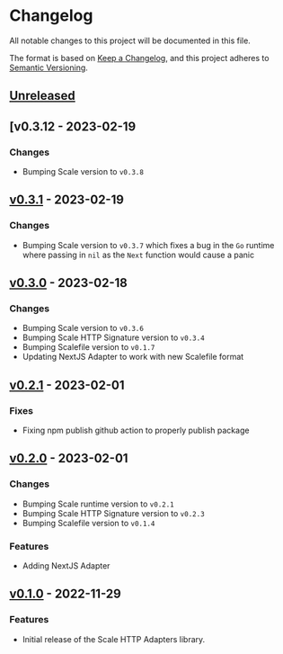 # Changelog

All notable changes to this project will be documented in this file.

The format is based on [Keep a Changelog](https://keepachangelog.com/en/1.0.0/), and this project adheres
to [Semantic Versioning](https://semver.org/spec/v2.0.0.html).

## [Unreleased]

## [v0.3.12 - 2023-02-19

### Changes

- Bumping Scale version to `v0.3.8`

## [v0.3.1] - 2023-02-19

### Changes

- Bumping Scale version to `v0.3.7` which fixes a bug in the `Go` runtime where passing in `nil` as the `Next` function would cause a panic

## [v0.3.0] - 2023-02-18

### Changes

- Bumping Scale version to `v0.3.6`
- Bumping Scale HTTP Signature version to `v0.3.4`
- Bumping Scalefile version to `v0.1.7`
- Updating NextJS Adapter to work with new Scalefile format

## [v0.2.1] - 2023-02-01

### Fixes

- Fixing npm publish github action to properly publish package

## [v0.2.0] - 2023-02-01

### Changes

- Bumping Scale runtime version to `v0.2.1`
- Bumping Scale HTTP Signature version to `v0.2.3`
- Bumping Scalefile version to `v0.1.4`

### Features

- Adding NextJS Adapter

## [v0.1.0] - 2022-11-29

### Features

- Initial release of the Scale HTTP Adapters library.

[unreleased]: https://github.com/loopholelabs/scale-http-adapters/compare/v0.3.2...HEAD
[v0.3.2]: https://github.com/loopholelabs/scale-http-adapters/compare/v0.3.2
[v0.3.1]: https://github.com/loopholelabs/scale-http-adapters/compare/v0.3.1
[v0.3.0]: https://github.com/loopholelabs/scale-http-adapters/compare/v0.3.0
[v0.2.1]: https://github.com/loopholelabs/scale-http-adapters/compare/v0.2.1
[v0.2.0]: https://github.com/loopholelabs/scale-http-adapters/compare/v0.2.0
[v0.1.0]: https://github.com/loopholelabs/scale-http-adapters/compare/v0.1.0
